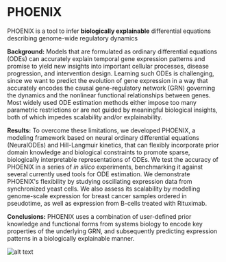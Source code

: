# PHOENIX
PHOENIX is a tool to infer **biologically explainable** differential equations describing genome-wide regulatory dynamics

**Background:**  Models that are formulated as ordinary differential equations (ODEs) can accurately explain temporal gene expression patterns and promise to yield new insights into important cellular processes, disease progression, and intervention design. Learning such ODEs is challenging, since we want to predict the evolution of gene expression in a way that accurately encodes the causal gene-regulatory network (GRN) governing the dynamics and the nonlinear functional relationships between genes. Most widely used ODE estimation methods either impose too many parametric restrictions or are not guided by meaningful biological insights, both of which impedes scalability and/or explainability.

**Results:**  To overcome these limitations, we developed PHOENIX, a modeling framework based on neural ordinary differential equations (NeuralODEs) and Hill-Langmuir kinetics, that can flexibly incorporate prior domain knowledge and biological constraints to promote sparse, biologically interpretable representations of ODEs. We test the accuracy of PHOENIX in a series of *in silico* experiments, benchmarking it against several currently used tools for ODE estimation. We demonstrate PHOENIX's flexibility by studying oscillating expression data from synchronized yeast cells. We also assess its scalability by modelling genome-scale expression for breast cancer samples ordered in pseudotime, as well as expression from B-cells treated with Rituximab.

**Conclusions:** PHOENIX uses a combination of user-defined prior knowledge and functional forms from systems biology to encode key properties of the underlying GRN, and subsequently predicting expression patterns in a biologically explainable manner.

![alt text](https://github.com/[username]/[reponame]/blob/[branch]/image.jpg?raw=true)
